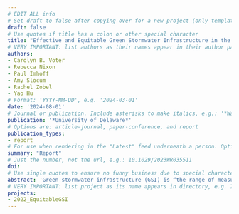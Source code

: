 ```yaml
---
# EDIT ALL info
# Set draft to false after copying over for a new project (only template/blank remains draft)
draft: false
# Use quotes if title has a colon or other special character
title: "Effective and Equitable Green Stormwater Infrastructure in the Chesapeake Bay: Current Challenges and Next Steps"
# VERY IMPORTANT: list authors as their names appear in their author page, e.g.: G. Aaron Alexander, Carolyn B. Voter
authors:
- Carolyn B. Voter
- Rebecca Nixon
- Paul Imhoff
- Amy Slocum
- Rachel Zobel
- Yao Hu
# Format: 'YYYY-MM-DD', e.g. '2024-03-01'
date: '2024-08-01'
# Journal or publication. Include asterisks to make italics, e.g.: '*Water Resources Research*'
publication: '*University of Delaware*'
# Options are: article-journal, paper-conference, and report
publication_types:
- report
# For use when rendering in the "Latest" feed underneath a person. Options are "Journal Article", "Conference Paper" or "Report"
summary: "Report"
# Just the number, not the url, e.g.: 10.1029/2023WR035511
doi: 
# Use single quotes to ensure no funny business due to special characters
abstract: 'Green stormwater infrastructure (GSI) is “the range of measures that use plant or soil systems, permeable pavement or other permeable surfaces or substrates, stormwater harvest and reuse, or landscaping to store, infiltrate, or evapotranspire stormwater and reduce flows to sewer systems or to surface waters.” Given the importance of GSI to meet water quality standards for urban stormwater runoff and its ancillary benefits from community “greening,” our team of researchers at the University of Delaware sought to understand how municipalities and government agencies can equitably distribute and maximize the benefits of GSI for stormwater management and society, while minimizing the barriers to achieving these goals.'
# VERY IMPORTANT: list project as its name appears in directory, e.g. 2019_CSLS (YYYY_ShortName)
projects:
- 2022_EquitableGSI
---
```

